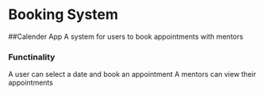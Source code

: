 # Booking System

##Calender App
A system for users to book appointments with mentors

### Functinality
A user can select a date and book an appointment 
A mentors can view their appointments

